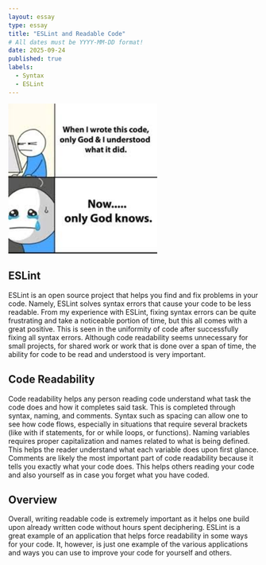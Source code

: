 ```yaml
---
layout: essay
type: essay
title: "ESLint and Readable Code"
# All dates must be YYYY-MM-DD format!
date: 2025-09-24
published: true
labels:
  - Syntax
  - ESLint
---
```


<img width="300px" class="rounded float-start pe-4" src="../img/codingstandardsimg.jpeg">

## ESLint

ESLint is an open source project that helps you find and fix problems in your code. Namely, ESLint solves syntax errors that cause your code to be less readable. From my experience with ESLint, fixing syntax errors can be quite frustrating and take a noticeable portion of time, but this all comes with a great positive. This is seen in the uniformity of code after successfully fixing all syntax errors. Although code readability seems unnecessary for small projects, for shared work or work that is done over a span of time, the ability for code to be read and understood is very important. 

## Code Readability

Code readability helps any person reading code understand what task the code does and how it completes said task. This is completed through syntax, naming, and comments. Syntax such as spacing can allow one to see how code flows, especially in situations that require several brackets (like with if statements, for or while loops, or functions). Naming variables requires proper capitalization and names related to what is being defined. This helps the reader understand what each variable does upon first glance. Comments are likely the most important part of code readability because it tells you exactly what your code does. This helps others reading your code and also yourself as in case you forget what you have coded.

## Overview

Overall, writing readable code is extremely important as it helps one build upon already written code without hours spent deciphering. ESLint is a great example of an application that helps force readability in some ways for your code. It, however, is just one example of the various applications and ways you can use to improve your code for yourself and others.
